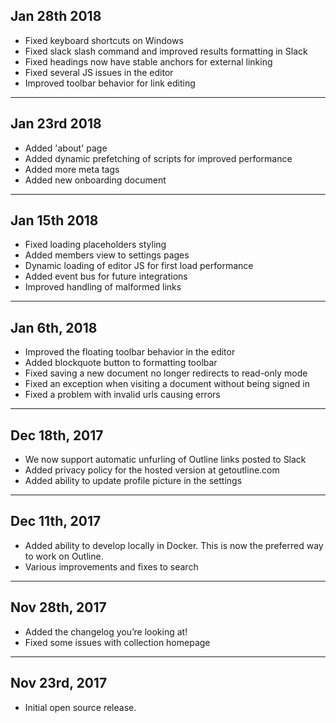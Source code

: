 ## Jan 28th 2018

- Fixed keyboard shortcuts on Windows
- Fixed slack slash command and improved results formatting in Slack
- Fixed headings now have stable anchors for external linking
- Fixed several JS issues in the editor
- Improved toolbar behavior for link editing

---

## Jan 23rd 2018

- Added 'about' page
- Added dynamic prefetching of scripts for improved performance
- Added more meta tags
- Added new onboarding document

---

## Jan 15th 2018

- Fixed loading placeholders styling
- Added members view to settings pages
- Dynamic loading of editor JS for first load performance
- Added event bus for future integrations
- Improved handling of malformed links

---

## Jan 6th, 2018

- Improved the floating toolbar behavior in the editor
- Added blockquote button to formatting toolbar
- Fixed saving a new document no longer redirects to read-only mode
- Fixed an exception when visiting a document without being signed in
- Fixed a problem with invalid urls causing errors

---

## Dec 18th, 2017

- We now support automatic unfurling of Outline links posted to Slack
- Added privacy policy for the hosted version at getoutline.com
- Added ability to update profile picture in the settings

---

## Dec 11th, 2017

- Added ability to develop locally in Docker. This is now the preferred way to work on Outline.
- Various improvements and fixes to search

---

## Nov 28th, 2017

- Added the changelog you’re looking at!
- Fixed some issues with collection homepage

---

## Nov 23rd, 2017

- Initial open source release.
